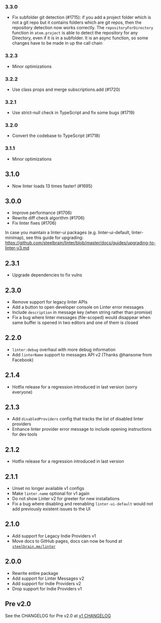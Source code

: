 ### 3.3.0
- Fix subfolder git detection (#1715):
  if you add a project folder which is not a git repo but it contains folders which are git repos, then the repository detection now works correctly. The `repositoryForDirectory` function in `atom.project` is able to detect the repository for any Directory, even if it is in a subfolder.
It is an async function, so some changes have to be made in up the call chain

### 3.2.3
- Minor optimizations

### 3.2.2
- Use class props and merge subscriptions.add (#1720)

### 3.2.1
- Use strict-null check in TypeScript and fix some bugs (#1719)

### 3.2.0
- Convert the codebase to TypeScript (#1718)

### 3.1.1
- Minor optimizations

## 3.1.0
- Now linter loads 13 times faster! (#1695)


## 3.0.0
- Improve performance (#1706)
- Rewrite diff check algorithm (#1706)
- Fix linter fixes (#1706)

In case you maintain a linter-ui packages (e.g. linter-ui-default, linter-minimap), see this guide for upgrading: https://github.com/steelbrain/linter/blob/master/docs/guides/upgrading-to-linter-v3.md

## 2.3.1

- Upgrade dependencies to fix vulns

## 2.3.0

- Remove support for legacy linter APIs
- Add a button to open developer console on Linter error messages
- Include `description` in message key (when string rather than promise)
- Fix a bug where linter messages (file-scoped) would disappear when same buffer is opened in two editors and one of them is closed

## 2.2.0

- `linter:debug` overhaul with more debug information
- Add `linterName` support to messages API v2 (Thanks @hansonw from Facebook)

## 2.1.4

- Hotfix release for a regression introduced in last version (sorry everyone)

## 2.1.3

- Add `disabledProviders` config that tracks the list of disabled linter providers
- Enhance linter provider error message to include opening instructions for dev tools

## 2.1.2

- Hotfix release for a regression introduced in last version

## 2.1.1

- Unset no longer available v1 configs
- Make `linter.name` optional for v1 again
- Do not show Linter v2 for greeter for new installations
- Fix a bug where disabling and reenabling `linter-ui-default` would not add previously existent issues to the UI

## 2.1.0

- Add support for Legacy Indie Providers v1
- Move docs to GitHub pages, docs can now be found at [`steelbrain.me/linter`](http://steelbrain.me/linter)

## 2.0.0

- Rewrite entire package
- Add support for Linter Messages v2
- Add support for Indie Providers v2
- Drop support for Indie Providers v1

## Pre v2.0

See the CHANGELOG for Pre v2.0 at [v1 CHANGELOG](https://github.com/steelbrain/linter/blob/v1/CHANGELOG.md)
